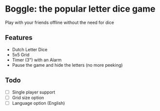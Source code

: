 # Boggle: the popular letter dice game
Play with your friends offline without the need for dice

## Features
- Dutch Letter Dice
- 5x5 Grid
- Timer (3") with an Alarm
- Pause the game and hide the letters (no more peeking)

## Todo
- [ ] Single player support
- [ ] Grid size option
- [ ] Language option (English)
